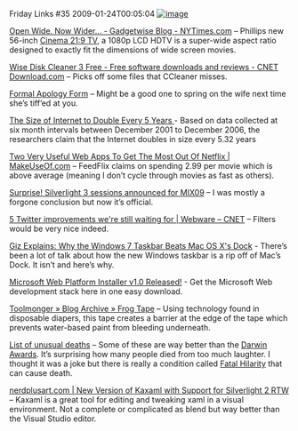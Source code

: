 Friday Links #35
2009-01-24T00:05:04
[![image](/content/images/blog/FridayLinks35_10705/image_thumb.png)](/content/images/blog/FridayLinks35_10705/image.png)

[Open Wide. Now Wider… - Gadgetwise Blog - NYTimes.com](http://gadgetwise.blogs.nytimes.com/2009/01/16/open-wide-now-wider/) – Phillips new 56-inch [Cinema 21:9 TV](http://www.cinematicviewingexperience.com), a 1080p LCD HDTV is a super-wide aspect ratio designed to exactly fit the dimensions of wide screen movies.

[Wise Disk Cleaner 3 Free - Free software downloads and reviews - CNET Download.com](http://www.download.com/Wise-Disk-Cleaner-3-Free/3000-2086_4-10613345.html?tag=contentMain;contentBody&cdlPid=10997320) – Picks off some files that CCleaner misses.

[Formal Apology Form](http://www.stumbleupon.com/toolbar/#url=http%2525253A//loscuatroojos.com/wp-content/uploads/2008/05/formal-apology.jpg) – Might be a good one to spring on the wife next time she’s tiff’ed at you.

[The Size of Internet to Double Every 5 Years ](http://www.labnol.org/internet/internet-size-to-double-every-5-years/6569/)- Based on data collected at six month intervals between December 2001 to December 2006, the researchers claim that the Internet doubles in size every 5.32 years

[Two Very Useful Web Apps To Get The Most Out Of Netflix | MakeUseOf.com](http://www.makeuseof.com/tag/two-very-useful-web-apps-to-get-the-most-out-of-netflix/) – FeedFlix claims on spending 2.99 per movie which is above average (meaning I don’t cycle through movies as fast as others).

[Surprise! Silverlight 3 sessions announced for MIX09](http://adamkinney.com/blog/398/default.aspx) – I was mostly a forgone conclusion but now it’s official.

[5 Twitter improvements we're still waiting for | Webware – CNET](http://news.cnet.com/8301-17939_109-10145357-2.html?part=rss&subj=news&tag=2547-1_3-0-5) – Filters would be very nice indeed.

[Giz Explains: Why the Windows 7 Taskbar Beats Mac OS X's Dock](http://i.gizmodo.com/5131933/giz-explains-why-the-windows-7-taskbar-beats-mac-os-xs-dock) - There’s been a lot of talk about how the new Windows taskbar is a rip off of Mac’s Dock. It isn’t and here’s why.

[Microsoft Web Platform Installer v1.0 Released!](http://blogs.iis.net/bills/archive/2009/01/21/microsoft-web-platform-installer-v1-0-released.aspx) - Get the Microsoft Web development stack here in one easy download.

[Toolmonger » Blog Archive » Frog Tape](http://toolmonger.com/2009/01/22/frog-tape-diaper-technology-comes-to-painting/) – Using technology found in disposable diapers, this tape creates a barrier at the edge of the tape which prevents water-based paint from bleeding underneath.

[List of unusual deaths](http://en.wikipedia.org/wiki/List_of_unusual_deaths) – Some of these are way better than the [Darwin Awards](http://en.wikipedia.org/wiki/Darwin_Awards). It’s surprising how many people died from too much laughter. I thought it was a joke but there is really a condition called [Fatal Hilarity](http://en.wikipedia.org/wiki/Fatal_hilarity) that can cause death.

[nerdplusart.com | New Version of Kaxaml with Support for Silverlight 2 RTW](http://blog.nerdplusart.com/archives/new-version-of-kaxaml-with-support-for-silverlight-2-rtw) – Kaxaml is a great tool for editing and tweaking xaml in a visual environment. Not a complete or complicated as blend but way better than the Visual Studio editor.

